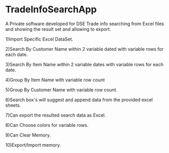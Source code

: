 # TradeInfoSearchApp
A Private software developed for DSE Trade info searching from Excel files and showing the result set and allowing to export.

1)Import Specific Excel DataSet.

2)Search By Customer Name within 2 variable dated with variable rows for each date.

3)Search By Item Name within 2 variable dates with variable rows for each date.

4)Group By Item Name with variable row count

5)Group By Customer Name with variable row count.

6)Search box's will suggest and append data from the provided excel sheets.

7)Can export the resulted search data as Excel.

8)Can Choose colors for variable rows.

9)Can Clear Memory.

10)Export/Import memory.
